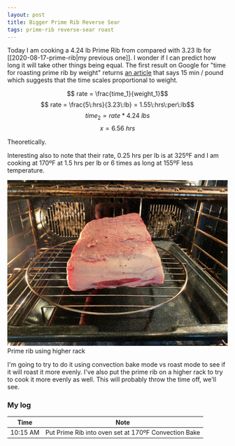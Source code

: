 ```yaml
---
layout: post
title: Bigger Prime Rib Reverse Sear
tags: prime-rib reverse-sear roast
---
```

Today I am cooking a 4.24 lb Prime Rib from compared with 3.23 lb for [[2020-08-17-prime-rib|my previous one]]. I wonder if I can predict how long it will take other things being equal. The first result on Google for "time for roasting prime rib by weight" returns [an article](https://www.today.com/food/world-s-easiest-prime-rib-roast-master-holiday-classic-t77026) that says 15 min / pound which suggests that the time scales proportional to weight.

$$ rate = \frac{time_1}{weight_1}$$
$$ rate = \frac{5\:hrs}{3.23\:lb} = 1.55\:hrs\:per\:lb$$
$$ time_2 = rate * 4.24\:lbs$$
$$ x = 6.56 \: hrs $$

Theoretically.

Interesting also to note that their rate, 0.25 hrs per lb is at 325ºF and I am cooking at 170ºF at 1.5 hrs per lb or 6 times as long at 155ºF less temperature.

![Prime Rib on New Rack](/images/prime-rib-new-rack.jpeg)
Prime rib using higher rack

I'm going to try to do it using convection bake mode vs roast mode to see if it will roast it more evenly. I've also put the prime rib on a higher rack to try to cook it more evenly as well. This will probably throw the time off, we'll see.

### My log

| Time | Note|
| --- | --- |
| 10:15 AM | Put Prime Rib into oven set at 170ºF Convection Bake